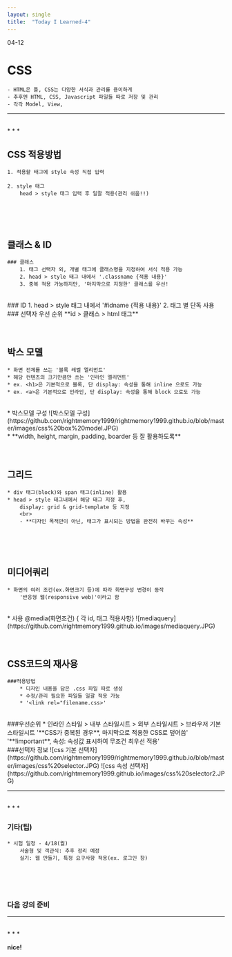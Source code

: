 ```yaml
---
layout: single
title:  "Today I Learned-4"
---
```


04-12

# CSS
	- HTML은 틀, CSS는 다양한 서식과 관리를 용이하게
	- 추후엔 HTML, CSS, Javascript 파일들 따로 저장 및 관리
	- 각각 Model, View, 

* * *
<br>
* * *

## CSS 적용방법
	1. 적용할 태그에 style 속성 직접 입력

	2. style 태그
		head > style 태그 입력 후 일괄 적용(관리 쉬움!!)

<br>
<br>
<br>

## 클래스 & ID
	### 클래스
		1. 태그 선택자 외, 개별 태그에 클래스명을 지정하여 서식 적용 가능
		2. head > style 태그 내에서 '.classname {적용 내용}'
		3. 중복 적용 가능하지만, '마지막으로 지정한' 클래스를 우선! 
<br>
	### ID
		1. head > style 태그 내에서 '#idname {적용 내용}'
		2. 태그 별 단독 사용
<br>
	### 선택자 우선 순위
		**id > 클래스 > html 태그**
		
<br>
<br>
<br>

## 박스 모델	
	* 화면 전체를 쓰는 '블록 레벨 엘리먼트'
	* 해당 컨텐츠의 크기만큼만 쓰는 '인라인 엘리먼트'
	* ex. <h1>은 기본적으로 블록, 단 display: 속성을 통해 inline 으로도 가능
	* ex. <a>은 기본적으로 인라인, 단 display: 속성을 통해 block 으로도 가능
<br>
	* 박스모델 구성
	![박스모델 구성](https://github.com/rightmemory1999/rightmemory1999.github.io/blob/master/images/css%20box%20model.JPG)
<br>
	* **width, height, margin, padding, boarder 등 잘 활용하도록**

<br>
<br>
<br>	

## 그리드
	* div 태그(block)와 span 태그(inline) 활용
	* head > style 태그내에서 해당 태그 지정 후,
		display: grid & grid-template 등 지정
		<br>
		- **디자인 목적만이 아닌, 태그가 표시되는 방법을 완전히 바꾸는 속성**

<br>
<br>
<br>	

## 미디어쿼리
	* 화면의 여러 조건(ex.화면크기 등)에 따라 화면구성 변경이 동작
		'반응형 웹(responsive web)'이라고 함
<br>
	* 사용
		@media(화면조건) { 각 id, 태그 적용사항}
		![mediaquery](https://github.com/rightmemory1999.github.io/images/mediaquery.JPG)

<br>
<br>
<br>	

## CSS코드의 재사용
	###적용방법
		* 디자인 내용을 담은 .css 파일 따로 생성
		* 수정/관리 필요한 파일들 일괄 적용 가능
		* '<link rel="filename.css>'
<br>
	###우선순위
		* 인라인 스타일 > 내부 스타일시트 > 외부 스타일시트 > 브라우저 기본 스타일시트
			'**CSS가 중복된 경우**, 마지막으로 적용한 CSS로 덮어씀'
			'**!important**, 속성: 속성값 표시하여 무조건 최우선 적용'
<br>
	###선택자 정보
		![css 기본 선택자](https://github.com/rightmemory1999/rightmemory1999.github.io/blob/master/images/css%20selector.JPG)
		![css 속성 선택자](https://github.com/rightmemory1999.github.io/images/css%20selector2.JPG)

	
		
* * *
<br>
* * *

### 기타(팁)
	* 시험 일정 - 4/18(월)
		서술형 및 객관식: 추후 정리 예정
		실기: 웹 만들기, 특정 요구사항 적용(ex. 로그인 창)


<br>
<br>
<br>


### 다음 강의 준비


* * *
<br>
* * *

**nice!**

